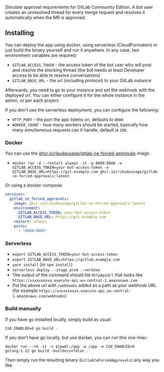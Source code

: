 Simulate approval requirements for GitLab Community Edition. A bot user creates an unresolved thread for every merge 
request and resolves it automatically when the MR is approved.

## Installing

You can deploy the app using docker, using serverless (CloudFormation) or just build the binary yourself and run it 
anywhere. In any case, two environment variables are required:

- `GITLAB_ACCESS_TOKEN` - the access token of the bot user who will post and resolve the blocking thread 
  (the bot needs at least Developer access to be able to resolve conversations)
- `GITLAB_BASE_URL` - the url (including protocol) to your GitLab instance

Afterwards, you need to go to your instance and set the webhook with the deployed url. You can either configure it for 
the whole instance in the admin, or per each project.

If you don't use the serverless deployment, you can configure the following:

- `HTTP_PORT` - the port the app listens on, defaults to `8080`
- `WORKER_COUNT` - how many workers should be started, basically how many simultaneous requests can it handle, default is `100`.

### Docker

You can use the [ghcr.io/rikudousage/gitlab-ce-forced-approvals](https://github.com/RikudouSage/GitlabCeApprovals/pkgs/container/gitlab-ce-forced-approvals) image.

- `docker run -d --restart always -it -p 8080:8080 -e GITLAB_ACCESS_TOKEN=your-bot-access-token -e GITLAB_BASE_URL=https://git.example.com ghcr.io/rikudousage/gitlab-ce-forced-approvals:latest`

Or using a docker-compose:

```yaml
services:
  gitlab_ce_forced_approvals:
    image: ghcr.io/rikudousage/gitlab-ce-forced-approvals:latest
    environment:
      GITLAB_ACCESS_TOKEN: your-bot-access-token
      GITLAB_BASE_URL: https://git.example.com
    restart: always
    ports:
      - "8080:8080"
```

### Serverless

- `export GITLAB_ACCESS_TOKEN=your-bot-access-token`
- `export GITLAB_BASE_URL=https://gitlab.example.com`
- `yarn install` (or `npm install`)
- `serverless deploy --stage prod --verbose`
- The output of the command should list `HttpApiUrl` that looks like `https://xxxxxxxxxx.execute-api.eu-central-1.amazonaws.com`
- Put the above url with `/webhooks` added as a path as your webhook URL (for example `https://xxxxxxxxxx.execute-api.eu-central-1.amazonaws.com/webhooks`)

### Build manually

If you have go installed locally, simply build as usual:

`CGO_ENABLED=0 go build .`

If you don't have go locally, but use docker, you can run this one-liner:

`docker run --rm -it -v $(pwd):/app -w /app -e CGO_ENABLED=0 golang:1.22 go build -buildvcs=false .`

Then simply run the resulting binary (`GitlabCeForcedApprovals`) any way you like.
